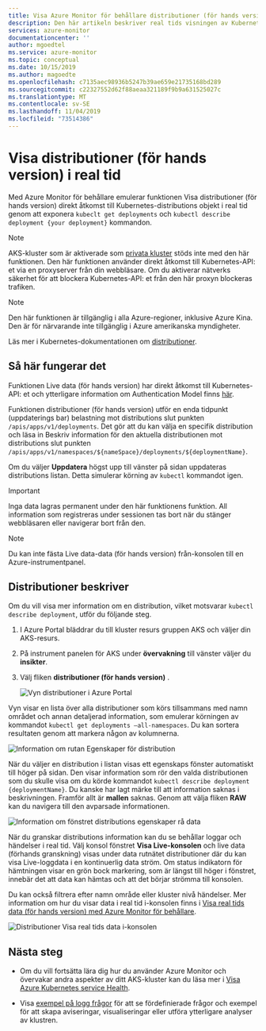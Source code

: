 ```yaml
---
title: Visa Azure Monitor för behållare distributioner (för hands version) | Microsoft Docs
description: Den här artikeln beskriver real tids visningen av Kubernetes-distributioner utan att använda kubectl i Azure Monitor för behållare.
services: azure-monitor
documentationcenter: ''
author: mgoedtel
ms.service: azure-monitor
ms.topic: conceptual
ms.date: 10/15/2019
ms.author: magoedte
ms.openlocfilehash: c7135aec98936b5247b39ae659e21735168bd289
ms.sourcegitcommit: c22327552d62f88aeaa321189f9b9a631525027c
ms.translationtype: MT
ms.contentlocale: sv-SE
ms.lasthandoff: 11/04/2019
ms.locfileid: "73514386"
---
```

# <a name="how-to-view-deployments-preview-in-real-time"></a>Visa distributioner (för hands version) i real tid

Med Azure Monitor för behållare emulerar funktionen Visa distributioner (för hands version) direkt åtkomst till Kubernetes-distributions objekt i real tid genom att exponera `kubeclt get deployments` och `kubectl describe deployment {your deployment}` kommandon. 

>[!NOTE]
>AKS-kluster som är aktiverade som [privata kluster](https://azure.microsoft.com/updates/aks-private-cluster/) stöds inte med den här funktionen. Den här funktionen använder direkt åtkomst till Kubernetes-API: et via en proxyserver från din webbläsare. Om du aktiverar nätverks säkerhet för att blockera Kubernetes-API: et från den här proxyn blockeras trafiken. 

>[!NOTE]
>Den här funktionen är tillgänglig i alla Azure-regioner, inklusive Azure Kina. Den är för närvarande inte tillgänglig i Azure amerikanska myndigheter.

Läs mer i Kubernetes-dokumentationen om [distributioner](https://kubernetes.io/docs/concepts/workloads/controllers/deployment/). 

## <a name="how-it-works"></a>Så här fungerar det

Funktionen Live data (för hands version) har direkt åtkomst till Kubernetes-API: et och ytterligare information om Authentication Model finns [här](https://kubernetes.io/docs/concepts/overview/kubernetes-api/). 

Funktionen distributioner (för hands version) utför en enda tidpunkt (uppdaterings bar) belastning mot distributions slut punkten `/apis/apps/v1/deployments`. Det gör att du kan välja en specifik distribution och läsa in Beskriv information för den aktuella distributionen mot distributions slut punkten `/apis/apps/v1/namespaces/${nameSpace}/deployments/${deploymentName}`. 

Om du väljer **Uppdatera** högst upp till vänster på sidan uppdateras distributions listan. Detta simulerar körning av `kubectl` kommandot igen. 

>[!IMPORTANT]
>Inga data lagras permanent under den här funktionens funktion. All information som registreras under sessionen tas bort när du stänger webbläsaren eller navigerar bort från den.  

>[!NOTE]
>Du kan inte fästa Live data-data (för hands version) från-konsolen till en Azure-instrumentpanel.

## <a name="deployments-describe"></a>Distributioner beskriver

Om du vill visa mer information om en distribution, vilket motsvarar `kubectl describe deployment`, utför du följande steg.

1. I Azure Portal bläddrar du till kluster resurs gruppen AKS och väljer din AKS-resurs.

2. På instrument panelen för AKS under **övervakning** till vänster väljer du **insikter**. 

3. Välj fliken **distributioner (för hands version)** .

    ![Vyn distributioner i Azure Portal](./media/container-insights-livedata-deployments/deployment-view.png)

Vyn visar en lista över alla distributioner som körs tillsammans med namn området och annan detaljerad information, som emulerar körningen av kommandot `kubectl get deployments –all-namespaces`. Du kan sortera resultaten genom att markera någon av kolumnerna. 

![Information om rutan Egenskaper för distribution](./media/container-insights-livedata-deployments/deployment-properties-pane-details.png)

När du väljer en distribution i listan visas ett egenskaps fönster automatiskt till höger på sidan. Den visar information som rör den valda distributionen som du skulle visa om du körde kommandot `kubectl describe deployment {deploymentName}`. Du kanske har lagt märke till att information saknas i beskrivningen. Framför allt är **mallen** saknas. Genom att välja fliken **RAW** kan du navigera till den avparsade informationen.  

![Information om fönstret distributions egenskaper rå data](./media/container-insights-livedata-deployments/deployment-properties-pane-raw.png)

När du granskar distributions information kan du se behållar loggar och händelser i real tid. Välj konsol fönstret **Visa Live-konsolen** och live data (förhands granskning) visas under data rutnätet distributioner där du kan visa Live-loggdata i en kontinuerlig data ström. Om status indikatorn för hämtningen visar en grön bock markering, som är längst till höger i fönstret, innebär det att data kan hämtas och att det börjar strömma till konsolen.

Du kan också filtrera efter namn område eller kluster nivå händelser. Mer information om hur du visar data i real tid i-konsolen finns i [Visa real tids data (för hands version) med Azure Monitor för behållare](container-insights-livedata-overview.md). 

![Distributioner Visa real tids data i-konsolen](./media/container-insights-livedata-deployments/deployments-console-view-events.png)

## <a name="next-steps"></a>Nästa steg

- Om du vill fortsätta lära dig hur du använder Azure Monitor och övervakar andra aspekter av ditt AKS-kluster kan du läsa mer i [Visa Azure Kubernetes service Health](container-insights-analyze.md).

- Visa [exempel på logg frågor](container-insights-log-search.md#search-logs-to-analyze-data) för att se fördefinierade frågor och exempel för att skapa aviseringar, visualiseringar eller utföra ytterligare analyser av klustren.